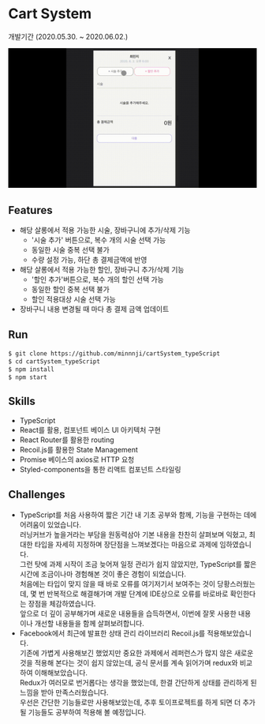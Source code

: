 # Cart System
개발기간 (2020.05.30. ~ 2020.06.02.)

![colavo_preview](./colavo_preview.gif)

## Features

- 해당 살롱에서 적용 가능한 시술, 장바구니에 추가/삭제 기능
  - '시술 추가' 버튼으로, 복수 개의 시술 선택 가능
  - 동일한 시술 중복 선택 불가
  - 수량 설정 가능, 하단 총 결제금액에 반영
- 해당 살롱에서 적용 가능한 할인, 장바구니 추가/삭제 기능
  - '할인 추가'버튼으로, 복수 개의 할인 선택 가능
  - 동일한 할인 중복 선택 불가
  - 할인 적용대상 시술 선택 가능
- 장바구니 내용 변경될 때 마다 총 결제 금액 업데이트

## Run

```
$ git clone https://github.com/minnnji/cartSystem_typeScript
$ cd cartSystem_typeScript
$ npm install
$ npm start
```

## Skills

- TypeScript
- React를 활용, 컴포넌트 베이스 UI 아키텍처 구현
- React Router를 활용한 routing
- Recoil.js를 활용한 State Management
- Promise 베이스의 axios로 HTTP 요청
- Styled-components을 통한 리액트 컴포넌트 스타일링

## Challenges

- TypeScript를 처음 사용하여 짧은 기간 내 기초 공부와 함께, 기능을 구현하는 데에 어려움이 있었습니다.  
  러닝커브가 높을거라는 부담을 원동력삼아 기본 내용을 찬찬히 살펴보며 익혔고, 최대한 타입을 자세히 지정하며 장단점을 느껴보겠다는 마음으로 과제에 임하였습니다.  
  그런 탓에 과제 시작이 조금 늦어져 일정 관리가 쉽지 않았지만, TypeScript를 짧은 시간에 조금이나마 경험해본 것이 좋은 경험이 되었습니다.  
  처음에는 타입이 맞지 않을 때 바로 오류를 여기저기서 보여주는 것이 당황스러웠는데, 몇 번 반복적으로 해결해가며 개발 단계에 IDE상으로 오류를 바로바로 확인한다는 장점을 체감하였습니다.  
  앞으로 더 깊이 공부해가며 새로운 내용들을 습득하면서, 이번에 잘못 사용한 내용이나 개선할 내용들을 함께 살펴보려합니다.
- Facebook에서 최근에 발표한 상태 관리 라이브러리 Recoil.js를 적용해보았습니다.  
  기존에 가볍게 사용해보긴 했었지만 중요한 과제에서 레퍼런스가 많지 않은 새로운 것을 적용해 본다는 것이 쉽지 않았는데, 공식 문서를 계속 읽어가며 redux와 비교하여 이해해보았습니다.  
  Redux가 여러모로 번거롭다는 생각을 했었는데, 한결 간단하게 상태를 관리하게 된 느낌을 받아 만족스러웠습니다.  
  우선은 간단한 기능들로만 사용해보았는데, 추후 토이프로젝트를 하게 되면 더 추가될 기능들도 공부하여 적용해 볼 예정입니다.
